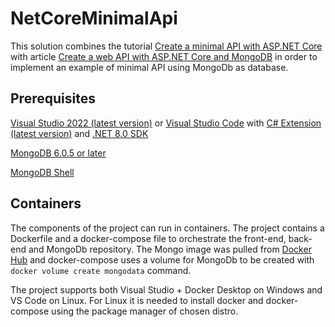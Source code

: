 # NetCoreMinimalApi

This solution combines the tutorial [Create a minimal API with ASP.NET Core](https://learn.microsoft.com/en-us/aspnet/core/tutorials/min-web-api?view=aspnetcore-8.0&tabs=visual-studio-code) with article [Create a web API with ASP.NET Core and MongoDB](https://learn.microsoft.com/en-us/aspnet/core/tutorials/first-mongo-app?view=aspnetcore-8.0&tabs=visual-studio-code) in order to implement an example of minimal API using MongoDb as database.


## Prerequisites
[Visual Studio 2022 (latest version)](https://visualstudio.microsoft.com/vs/#download) or [Visual Studio Code](https://code.visualstudio.com/download) with [C# Extension (latest version)](https://marketplace.visualstudio.com/items?itemName=ms-dotnettools.csharp) and [.NET 8.0 SDK](https://dotnet.microsoft.com/download/dotnet/8.0)

[MongoDB 6.0.5 or later](https://docs.mongodb.com/manual/tutorial/install-mongodb-on-windows/)

[MongoDB Shell](https://www.mongodb.com/docs/mongodb-shell/install/)

## Containers

The components of the project can run in containers. The project contains a Dockerfile and a docker-compose file to orchestrate the front-end, back-end and MongoDb repository. The Mongo image was pulled from [Docker Hub](https://hub.docker.com) and docker-compose uses a volume for MongoDb to be created with `docker volume create mongodata` command.

The project supports both Visual Studio + Docker Desktop on Windows and VS Code on Linux. For Linux it is needed to install docker and docker-compose using the package manager of chosen distro.
